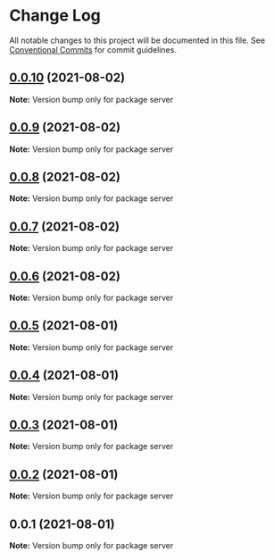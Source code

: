 # Change Log

All notable changes to this project will be documented in this file.
See [Conventional Commits](https://conventionalcommits.org) for commit guidelines.

## [0.0.10](https://github.com/linq2js/rexq/compare/server@0.0.9...server@0.0.10) (2021-08-02)

**Note:** Version bump only for package server





## [0.0.9](https://github.com/linq2js/rexq/compare/server@0.0.8...server@0.0.9) (2021-08-02)

**Note:** Version bump only for package server





## [0.0.8](https://github.com/linq2js/rexq/compare/server@0.0.7...server@0.0.8) (2021-08-02)

**Note:** Version bump only for package server





## [0.0.7](https://github.com/linq2js/rexq/compare/server@0.0.6...server@0.0.7) (2021-08-02)

**Note:** Version bump only for package server





## [0.0.6](https://github.com/linq2js/rexq/compare/server@0.0.5...server@0.0.6) (2021-08-02)

**Note:** Version bump only for package server





## [0.0.5](https://github.com/linq2js/rexq/compare/server@0.0.4...server@0.0.5) (2021-08-01)

**Note:** Version bump only for package server





## [0.0.4](https://github.com/linq2js/rexq/compare/server@0.0.3...server@0.0.4) (2021-08-01)

**Note:** Version bump only for package server





## [0.0.3](https://github.com/linq2js/rexq/compare/server@0.0.2...server@0.0.3) (2021-08-01)

**Note:** Version bump only for package server





## [0.0.2](https://github.com/linq2js/rexq/compare/server@0.0.1...server@0.0.2) (2021-08-01)

**Note:** Version bump only for package server





## 0.0.1 (2021-08-01)

**Note:** Version bump only for package server
